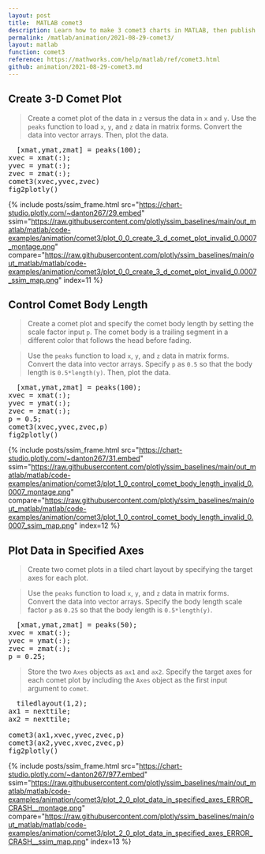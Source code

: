 ```yaml
---
layout: post
title:  MATLAB comet3
description: Learn how to make 3 comet3 charts in MATLAB, then publish them to the Web with Plotly.
permalink: /matlab/animation/2021-08-29-comet3/
layout: matlab
function: comet3
reference: https://mathworks.com/help/matlab/ref/comet3.html
github: animation/2021-08-29-comet3.md
---
```


## Create 3-D Comet Plot

> Create a comet plot of the data in `z` versus the data in `x` and `y`. Use the `peaks` function to load `x`, `y`, and `z` data in matrix forms. Convert the data into vector arrays. Then, plot the data.

<pre class="mcode">
  [xmat,ymat,zmat] = peaks(100); 
xvec = xmat(:);
yvec = ymat(:);
zvec = zmat(:);
comet3(xvec,yvec,zvec)
fig2plotly()
</pre>

{% include posts/ssim_frame.html 
  src="https://chart-studio.plotly.com/~danton267/29.embed" 
  ssim="https://raw.githubusercontent.com/plotly/ssim_baselines/main/out_matlab/matlab/code-examples/animation/comet3/plot_0_0_create_3_d_comet_plot_invalid_0.0007_montage.png" 
  compare="https://raw.githubusercontent.com/plotly/ssim_baselines/main/out_matlab/matlab/code-examples/animation/comet3/plot_0_0_create_3_d_comet_plot_invalid_0.0007_ssim_map.png" 
  index=11
%}



<!--------------------- EXAMPLE BREAK ------------------------->

## Control Comet Body Length

> Create a comet plot and specify the comet body length by setting the scale factor input `p`. The comet body is a trailing segment in a different color that follows the head before fading. 

> Use the `peaks` function to load `x`, `y`, and `z` data in matrix forms. Convert the data into vector arrays. Specify `p` as `0.5` so that the body length is `0.5*length(y)`. Then, plot the data.

<pre class="mcode">
  [xmat,ymat,zmat] = peaks(100); 
xvec = xmat(:);
yvec = ymat(:);
zvec = zmat(:);
p = 0.5;
comet3(xvec,yvec,zvec,p)
fig2plotly()
</pre>

{% include posts/ssim_frame.html 
  src="https://chart-studio.plotly.com/~danton267/31.embed" 
  ssim="https://raw.githubusercontent.com/plotly/ssim_baselines/main/out_matlab/matlab/code-examples/animation/comet3/plot_1_0_control_comet_body_length_invalid_0.0007_montage.png" 
  compare="https://raw.githubusercontent.com/plotly/ssim_baselines/main/out_matlab/matlab/code-examples/animation/comet3/plot_1_0_control_comet_body_length_invalid_0.0007_ssim_map.png" 
  index=12
%}



<!--------------------- EXAMPLE BREAK ------------------------->

## Plot Data in Specified Axes

> Create two comet plots in a tiled chart layout by specifying the target axes for each plot. 

> Use the `peaks` function to load `x`, `y`, and `z` data in matrix forms. Convert the data into vector arrays. Specify the body length scale factor `p` as `0.25` so that the body length is `0.5*length(y)`.

<pre>
  [xmat,ymat,zmat] = peaks(50); 
xvec = xmat(:);
yvec = ymat(:);
zvec = zmat(:);
p = 0.25;
</pre>

> Store the two `Axes` objects as `ax1` and `ax2`. Specify the target axes for each comet plot by including the `Axes` object as the first input argument to `comet`.

<pre class="mcode">
  tiledlayout(1,2);
ax1 = nexttile;
ax2 = nexttile;

comet3(ax1,xvec,yvec,zvec,p)
comet3(ax2,yvec,xvec,zvec,p)
fig2plotly()
</pre>

{% include posts/ssim_frame.html 
  src="https://chart-studio.plotly.com/~danton267/977.embed" 
  ssim="https://raw.githubusercontent.com/plotly/ssim_baselines/main/out_matlab/matlab/code-examples/animation/comet3/plot_2_0_plot_data_in_specified_axes_ERROR_CRASH__montage.png" 
  compare="https://raw.githubusercontent.com/plotly/ssim_baselines/main/out_matlab/matlab/code-examples/animation/comet3/plot_2_0_plot_data_in_specified_axes_ERROR_CRASH__ssim_map.png" 
  index=13
%}



<!--------------------- EXAMPLE BREAK ------------------------->

